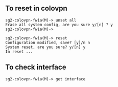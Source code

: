 ## To reset in colovpn
```
sg2-colovpn-fw1a(M)-> unset all
Erase all system config, are you sure y/[n] ? y
sg2-colovpn-fw1a(M)->

sg2-colovpn-fw1a(M)-> reset
Configuration modified, save? [y]/n n
System reset, are you sure? y/[n] y
In reset ...
```
## To check interface
```
sg2-colovpn-fw1a(M)-> get interface
```
